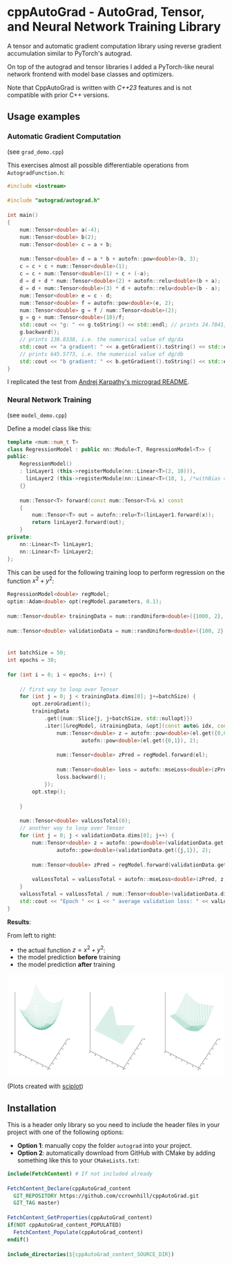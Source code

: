 # cppAutoGrad - AutoGrad, Tensor, and Neural Network Training Library

A tensor and automatic gradient computation library using reverse
gradient accumulation similar to PyTorch's autograd.

On top of the autograd and tensor libraries I added a PyTorch-like neural network
frontend with model base classes and optimizers.

Note that CppAutoGrad is written with *C++23* features and is not
compatible with prior C++ versions.

## Usage examples

### Automatic Gradient Computation

(see `grad_demo.cpp`)

This exercises almost all possible differentiable operations from `AutogradFunction.h`:

```cpp
#include <iostream>

#include "autograd/autograd.h"

int main()
{
	num::Tensor<double> a(-4);
	num::Tensor<double> b(2);
	num::Tensor<double> c = a + b;
	
	num::Tensor<double> d = a * b + autofn::pow<double>(b, 3);
	c = c + c + num::Tensor<double>(1);
	c = c + num::Tensor<double>(1) + c + (-a);
	d = d + d * num::Tensor<double>(2) + autofn::relu<double>(b + a);
	d = d + num::Tensor<double>(3) * d + autofn::relu<double>(b - a);
	num::Tensor<double> e = c - d;
	num::Tensor<double> f = autofn::pow<double>(e, 2);
	num::Tensor<double> g = f / num::Tensor<double>(2);
	g = g + num::Tensor<double>(10)/f;
	std::cout << "g: " << g.toString() << std::endl; // prints 24.7041, the outcome of this forward pass
	g.backward();
	// prints 138.8338, i.e. the numerical value of dg/da
	std::cout << "a gradient: " << a.getGradient().toString() << std::endl;
	// prints 645.5773, i.e. the numerical value of dg/db
	std::cout << "b gradient: " << b.getGradient().toString() << std::endl;
}
```

I replicated the test from [Andrej Karpathy's micrograd README](https://github.com/karpathy/micrograd).

### Neural Network Training

(see `model_demo.cpp`)

Define a model class like this:

```cpp
template <num::num_t T>
class RegressionModel : public nn::Module<T, RegressionModel<T>> {
public:
	RegressionModel()
	: linLayer1 (this->registerModule(nn::Linear<T>(2, 10))),
	  linLayer2 (this->registerModule(nn::Linear<T>(10, 1, /*withBias =*/ false)))
	{}

	num::Tensor<T> forward(const num::Tensor<T>& x) const
	{
		num::Tensor<T> out = autofn::relu<T>(linLayer1.forward(x));
		return linLayer2.forward(out);
	}
private:
	nn::Linear<T> linLayer1;
	nn::Linear<T> linLayer2;
};
```

This can be used for the following training loop to perform
regression on the function $x^2 + y^2$:

```cpp
RegressionModel<double> regModel;
optim::Adam<double> opt(regModel.parameters, 0.1);

num::Tensor<double> trainingData = num::randUniform<double>({1000, 2}, -5, 5);

num::Tensor<double> validationData = num::randUniform<double>({100, 2}, -5, 5);


int batchSize = 50;
int epochs = 30;

for (int i = 0; i < epochs; i++) {

	// first way to loop over Tensor
	for (int j = 0; j < trainingData.dims[0]; j+=batchSize) {
		opt.zeroGradient();
		trainingData
			.get({num::Slice{j, j+batchSize, std::nullopt}})
			.iter([&regModel, &trainingData, &opt](const auto& idx, const auto& el) {
				num::Tensor<double> z = autofn::pow<double>(el.get({0,0}),2) +
						autofn::pow<double>(el.get({0,1}), 2);

				num::Tensor<double> zPred = regModel.forward(el);

				num::Tensor<double> loss = autofn::mseLoss<double>(zPred, z);
				loss.backward();
			});
		opt.step();

	}
	
	num::Tensor<double> valLossTotal(0);
	// another way to loop over Tensor
	for (int j = 0; j < validationData.dims[0]; j++) {
		num::Tensor<double> z = autofn::pow<double>(validationData.get({j,0}),2) +
				autofn::pow<double>(validationData.get({j,1}), 2);

		num::Tensor<double> zPred = regModel.forward(validationData.get({j}));

		valLossTotal = valLossTotal + autofn::mseLoss<double>(zPred, z);
	}
	valLossTotal = valLossTotal / num::Tensor<double>(validationData.dims[0]);
	std::cout << "Epoch " << i << " average validation loss: " << valLossTotal.get({0}).toString() << std::endl;
}
```

**Results**:

From left to right:

* the actual function $z = x^2 + y^2$:
* the model prediction **before** training
* the model prediction **after** training

![plot](./plots/plot.png)

(Plots created with [sciplot](https://github.com/sciplot/sciplot/))


## Installation

This is a header only library so you need to include the header files
in your project with one of the following options:

* **Option 1**: manually copy the folder `autograd` into your project.
* **Option 2**: automatically download from GitHub with CMake by adding
something like this to your `CMakeLists.txt`:

```cmake
include(FetchContent) # If not included already

FetchContent_Declare(cppAutoGrad_content
  GIT_REPOSITORY https://github.com/ccrownhill/cppAutoGrad.git
  GIT_TAG master)

FetchContent_GetProperties(cppAutoGrad_content)
if(NOT cppAutoGrad_content_POPULATED)
  FetchContent_Populate(cppAutoGrad_content)
endif()

include_directories(${cppAutoGrad_content_SOURCE_DIR})
```
